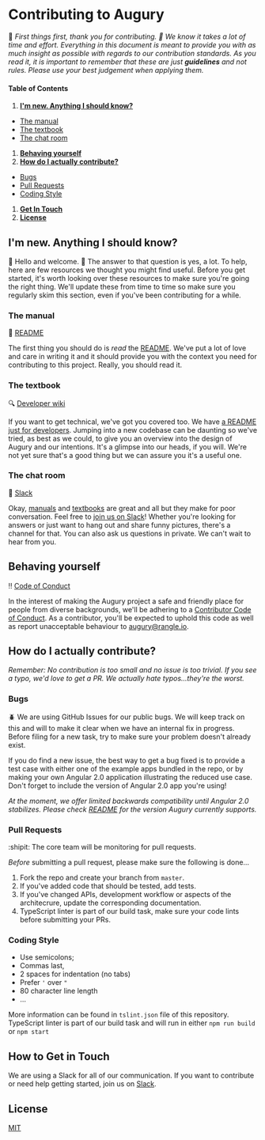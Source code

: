 # Contributing to Augury

:sparkling_heart: *First things first, thank you for contributing. :sparkling_heart: We know
it takes a lot of time and effort. Everything in this document is meant
to provide you with as much insight as possible with regards to our
contribution standards. As you read it, it is important to remember that
these are just __guidelines__ and not rules. Please use your best
judgement when applying them.*

#### Table of Contents

1. __[I'm new. Anything I should know?](#im-new-anything-i-should-know)__
  * [The manual](#the-manual)
  * [The textbook](#the-textbook)
  * [The chat room](#the-chat-room)
1. __[Behaving yourself](#behaving-yourself)__
1. __[How do I actually contribute?](#how-do-i-actually-contribute)__
  * [Bugs](#bugs)
  * [Pull Requests](#pull-requests)
  * [Coding Style](#coding-style)
1. __[Get In Touch](#how-to-get-in-touch)__
1. __[License](#license)__


## I'm new. Anything I should know?

:wave: Hello and welcome. :wave: The answer to that question is yes, a lot. To help, here are few resources we thought you might find useful. Before you get started, it's worth looking over these
resources to make sure you're going the right thing. We'll update these from time to time so make sure you regularly skim this section, even if you've been contributing for a while.

### The manual

:book: [README](./README.md)

The first thing you should do is _read_ the [README](./README.md).
We've put a lot of love and care in writing it and it should provide
you with the context you need for contributing to this project. Really,
you should read it.

### The textbook

:mag: [Developer wiki](https://github.com/rangle/augury/wiki)

If you want to get technical, we've got you covered too. We have [a
README just for developers](https://github.com/rangle/augury/wiki). Jumping into a new codebase
can be daunting so we've tried, as best as we could, to give you an
overview into the design of Augury and our intentions. It's a
glimpse into our heads, if you will. We're not yet sure that's a good
thing but we can assure you it's a useful one.

### The chat room

:speech_balloon: [Slack](https://augury-slack.herokuapp.com/)

Okay, [manuals](./README.md) and [textbooks](https://github.com/rangle/augury/wiki) are great
and all but they make for poor conversation. Feel free to [join us on
Slack](https://augury-slack.herokuapp.com/)! Whether you're looking
for answers or just want to hang out and share funny pictures, there's a
channel for that. You can also ask us questions in private. We can't
wait to hear from you.

## Behaving yourself

:bangbang: [Code of Conduct](./CODE_OF_CONDUCT.md)

In the interest of making the Augury project a safe and friendly
place for people from diverse backgrounds, we'll be adhering to a [Contributor Code of Conduct](./CODE_OF_CONDUCT.md). As a contributor, you'll be expected to
uphold this code as well as report unacceptable behaviour to
[augury@rangle.io](mailto:augury@rangle.io).

## How do I actually contribute?

*Remember: No contribution is too small and no issue is too trivial. If you see a typo, we'd love to get a PR. We actually hate typos...they're the worst.*

### Bugs

:beetle: We are using GitHub Issues for our public bugs. We will keep track on this and will to make it clear when we have an internal fix in progress. Before filing for a new task, try to make sure your problem doesn't already exist.

If you do find a new issue, the best way to get a bug fixed is to provide a test case with either one of the example apps bundled in the repo, or by making your own Angular 2.0 application illustrating the reduced use case. Don't forget to include the version of Angular 2.0 app you're using!

*At the moment, we offer limited backwards compatibility until Angular 2.0 stabilizes. Please check [README](./README.md#supported-version) for the version Augury currently supports.*


### Pull Requests

:shipit: The core team will be monitoring for pull requests.

*Before* submitting a pull request, please make sure the following is done…

1. Fork the repo and create your branch from `master`.
2. If you've added code that should be tested, add tests.
3. If you've changed APIs, development workflow or aspects of the architecrure, update the corresponding documentation.
4. TypeScript linter is part of our build task, make sure your code lints before submitting your PRs.

### Coding Style

* Use semicolons;
* Commas last,
* 2 spaces for indentation (no tabs)
* Prefer `'` over `"`
* 80 character line length
* ...

More information can be found in `tslint.json` file of this repository.
TypeScript linter is part of our build task and will run in either `npm run build` or `npm start`

## How to Get in Touch

We are using a Slack for all of our communication. If you want to contribute or need help getting started, join us on [Slack](https://augury-slack.herokuapp.com/).

## License

[MIT](LICENSE)
